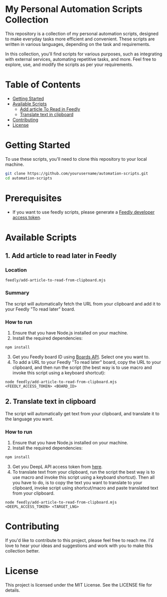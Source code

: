 # My Personal Automation Scripts Collection

This repository is a collection of my personal automation scripts, designed to make everyday tasks more efficient and convenient. These scripts are written in various languages, depending on the task and requirements.

In this collection, you'll find scripts for various purposes, such as integrating with external services, automating repetitive tasks, and more. Feel free to explore, use, and modify the scripts as per your requirements.

# Table of Contents

- [Getting Started](#getting-started)
- [Available Scripts](#available-scripts)
    - [Add article To Read in Feedly](#1-add-article-to-read-later-in-feedly)
    - [Translate text in clipboard](#2-translate-text-in-clipboard)
- [Contributing](#contributing)
- [License](#license)

# Getting Started

To use these scripts, you'll need to clone this repository to your local machine.

```bash
git clone https://github.com/yourusername/automation-scripts.git
cd automation-scripts
```

# Prerequisites
- If you want to use feedly scripts, please generate a [Feedly developer access token](https://developer.feedly.com/v3/developer/).

# Available Scripts
## 1. Add article to read later in Feedly 

### Location

`feedly/add-article-to-read-from-clipboard.mjs`

### Summary
The script will automatically fetch the URL from your clipboard and add it to your Feedly "To read later" board.

### How to run

1. Ensure that you have Node.js installed on your machine. 
2. Install the required dependencies:

```bash
npm install
```
3. Get you Feedly board ID using [Boards API](https://developer.feedly.com/v3/boards/). Select one you want to.
4. To add a URL to your Feedly "To read later" board, copy the URL to your clipboard, and then run the script (the best way is to
use macro and invoke this script using a keyboard shortcut):

```
node feedly/add-article-to-read-from-clipboard.mjs <FEEDLY_ACCESS_TOKEN> <BOARD_ID>
```

## 2. Translate text in clipboard
The script will automatically get text from your clipboard, and translate it to the language you want.

### How to run

1. Ensure that you have Node.js installed on your machine.
2. Install the required dependencies:

```bash
npm install
```
3. Get you DeepL API access token from [here](https://www.deepl.com/pro-api?cta=header-pro-api/).
4. To translate text from your clipboard, run the script the best way is to
use macro and invoke this script using a keyboard shortcut). Then all you have to do, is to copy the text you want to
translate to your clipboard, invoke script using shortcut/macro and paste translated text from your clipboard.
```
node feedly/add-article-to-read-from-clipboard.mjs <DEEPL_ACCESS_TOKEN> <TARGET_LNG>
```

# Contributing
If you'd like to contribute to this project, please feel free to reach me. I'd love to hear your ideas and suggestions and
work with you to make this collection better.

# License
This project is licensed under the MIT License. See the LICENSE file for details.
